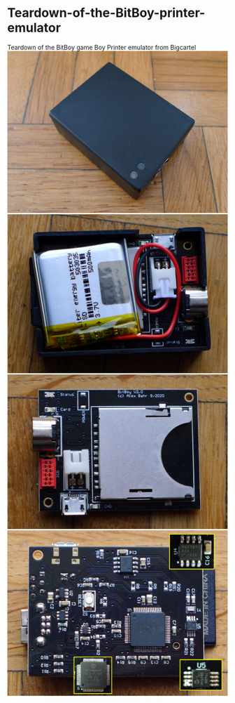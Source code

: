 # Teardown-of-the-BitBoy-printer-emulator
Teardown of the BitBoy game Boy Printer emulator from Bigcartel
![](/Images/BitBoy_1.png)
![](/Images/BitBoy_2.png)
![](/Images/BitBoy_3.png)
![](/Images/BitBoy_4.png)

